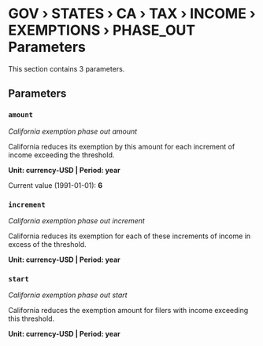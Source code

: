 # GOV › STATES › CA › TAX › INCOME › EXEMPTIONS › PHASE_OUT Parameters

This section contains 3 parameters.

## Parameters

### `amount`
*California exemption phase out amount*

California reduces its exemption by this amount for each increment of income exceeding the threshold.

**Unit: currency-USD | Period: year**

Current value (1991-01-01): **6**


### `increment`
*California exemption phase out increment*

California reduces its exemption for each of these increments of income in excess of the threshold.

**Unit: currency-USD | Period: year**


### `start`
*California exemption phase out start*

California reduces the exemption amount for filers with income exceeding this threshold.

**Unit: currency-USD | Period: year**

